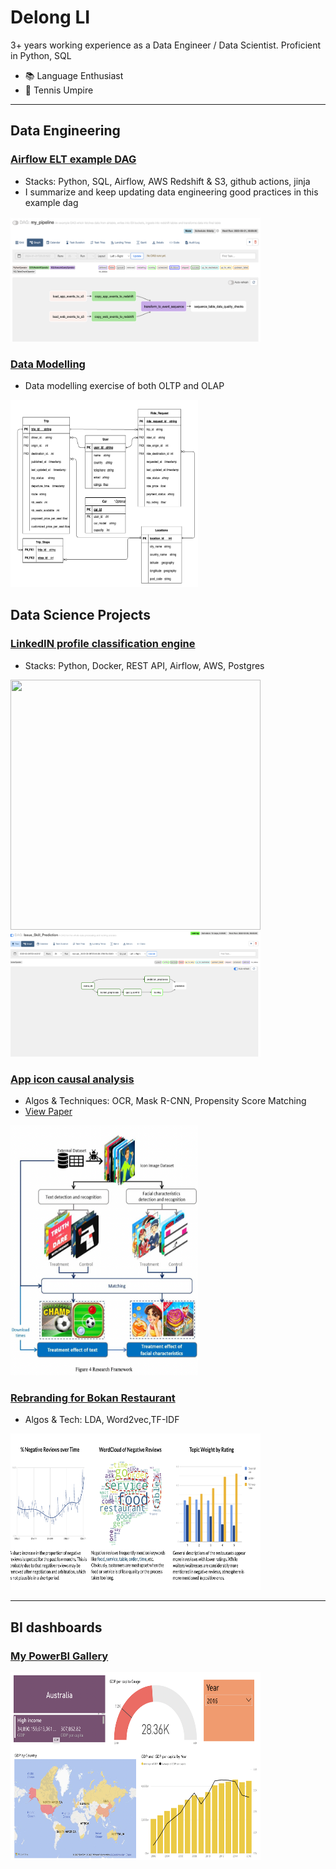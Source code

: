 # Delong LI
3+ years working experience as a Data Engineer / Data Scientist. Proficient in Python, SQL

- 📚 Language Enthusiast
- 🎾 Tennis Umpire

-------
## Data Engineering
### [Airflow ELT example DAG](https://github.com/dragonlee97/ELT-Pipeline)
- Stacks: Python, SQL, Airflow, AWS Redshift & S3, github actions, jinja
- I summarize and keep updating data engineering good practices in this example dag
<img src="images/elt.png?raw=true" width="400" height="200">

### [Data Modelling](https://github.com/dragonlee97/Carpooling)
- Data modelling exercise of both OLTP and OLAP 
<img src="images/modelling.png?raw=true" width="300" height="300">

## Data Science Projects
### [LinkedIN profile classification engine](/pdf/linkedin_project.pdf)
- Stacks: Python, Docker, REST API, Airflow, AWS, Postgres
<img src="images/OOP.png?raw=true" width="400" height="400">
<img src="images/airflow.png" width="400" height="200">

### [App icon causal analysis](https://github.com/dragonlee97/App-icon)
- Algos & Techniques: OCR, Mask R-CNN, Propensity Score Matching
- [View Paper](/pdf/Delong_LI_Research_Paper.pdf) 
<img src="images/roadmap.png?raw=true" width="300" height="400">

### [Rebranding for Bokan Restaurant](https://github.com/dragonlee97/Capgemini_DataCamp2020_Group3)
- Algos & Tech: LDA, Word2vec,TF-IDF
<img src="images/worldcloud.png" width="400" height="250">

-------
## BI dashboards
### [My PowerBI Gallery](https://app.powerbi.com/view?r=eyJrIjoiZjhhNmUwYjctZGFlMi00ZGM4LWFlODItNzhhNDBiYTdlYmM1IiwidCI6ImViNWZjMGY0LTIxNjEtNDBkOC04NDkyLTUxNTk0MjQ0OTc5MyIsImMiOjEwfQ%3D%3D)
<img src="images/powerbi.png?raw=true" width="400" height="300">
<!--
**dragonlee97/dragonlee97** is a ✨ _special_ ✨ repository because its `README.md` (this file) appears on your GitHub profile.

Here are some ideas to get you started:

- 🔭 I’m currently working on ...
- 🌱 I’m currently learning ...
- 👯 I’m looking to collaborate on ...
- 🤔 I’m looking for help with ...
- 💬 Ask me about ...
- 📫 How to reach me: ...
- 😄 Pronouns: ...
- ⚡ Fun fact: ...
-->
